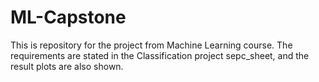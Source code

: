 # ML-Capstone

This is repository for the project from Machine Learning course. The requirements are stated in the Classification project sepc_sheet, and the result plots are also shown.
